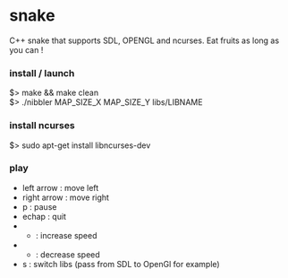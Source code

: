 snake
=====

C++ snake that supports SDL, OPENGL and ncurses.
Eat fruits as long as you can !

### install / launch

$> make && make clean  
$> ./nibbler MAP_SIZE_X MAP_SIZE_Y libs/LIBNAME  

### install ncurses
$> sudo apt-get install libncurses-dev

### play

* left arrow : move left
* right arrow : move right
* p : pause
* echap : quit
* + : increase speed
* - : decrease speed
* s : switch libs (pass from SDL to OpenGl for example)

